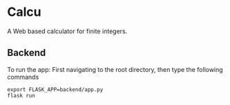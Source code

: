 # Calcu
A Web based calculator for finite integers.

## Backend

To run the app: First navigating to the root directory, then type the following commands
```
export FLASK_APP=backend/app.py
flask run
```
